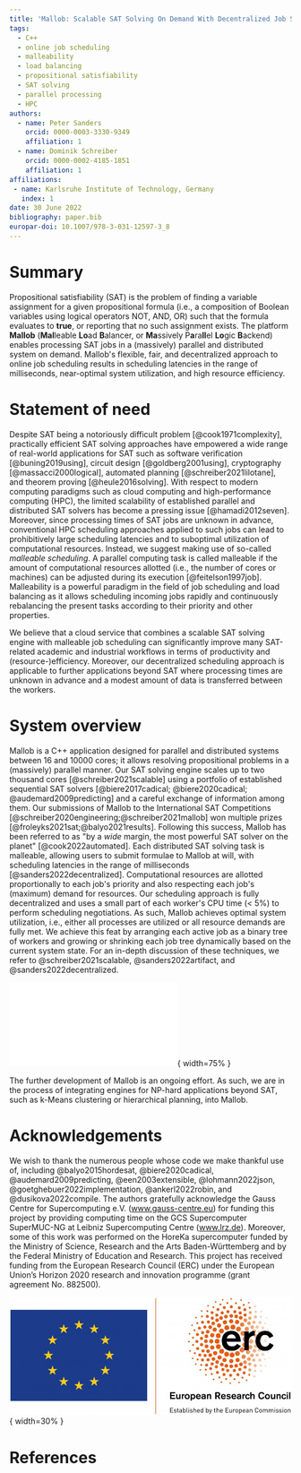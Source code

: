 ```yaml
---
title: 'Mallob: Scalable SAT Solving On Demand With Decentralized Job Scheduling'
tags:
  - C++
  - online job scheduling
  - malleability
  - load balancing
  - propositional satisfiability
  - SAT solving
  - parallel processing
  - HPC
authors:
  - name: Peter Sanders
    orcid: 0000-0003-3330-9349
    affiliation: 1
  - name: Dominik Schreiber
    orcid: 0000-0002-4185-1851
    affiliation: 1
affiliations:
 - name: Karlsruhe Institute of Technology, Germany
   index: 1
date: 30 June 2022
bibliography: paper.bib
europar-doi: 10.1007/978-3-031-12597-3_8
---
```


# Summary

Propositional satisfiability (SAT) is the problem of finding a variable assignment for a given propositional formula (i.e., a composition of Boolean variables using logical operators NOT, AND, OR) such that the formula evaluates to **true**, or reporting that no such assignment exists. The platform **Mallob** (**Mal**leable **Lo**ad **B**alancer, or **Ma**ssively P**a**ra**ll**el **Lo**gic **B**ackend) enables processing SAT jobs in a (massively) parallel and distributed system on demand. Mallob's flexible, fair, and decentralized approach to online job scheduling results in scheduling latencies in the range of milliseconds, near-optimal system utilization, and high resource efficiency.

# Statement of need

Despite SAT being a notoriously difficult problem [@cook1971complexity], practically efficient SAT solving approaches have empowered a wide range of real-world applications for SAT such as software verification [@buning2019using], circuit design [@goldberg2001using], cryptography [@massacci2000logical], automated planning [@schreiber2021lilotane], and theorem proving [@heule2016solving].
With respect to modern computing paradigms such as cloud computing and high-performance computing (HPC), the limited scalability of established parallel and distributed SAT solvers has become a pressing issue [@hamadi2012seven].
Moreover, since processing times of SAT jobs are unknown in advance, conventional HPC scheduling approaches applied to such jobs can lead to prohibitively large scheduling latencies and to suboptimal utilization of computational resources. Instead, we suggest making use of so-called _malleable scheduling_. A parallel computing task is called malleable if the amount of computational resources allotted (i.e., the number of cores or machines) can be adjusted during its execution [@feitelson1997job]. Malleability is a powerful paradigm in the field of job scheduling and load balancing as it allows scheduling incoming jobs rapidly and continuously rebalancing the present tasks according to their priority and other properties. 

We believe that a cloud service that combines a scalable SAT solving engine with malleable job scheduling can significantly improve many SAT-related academic and industrial workflows in terms of productivity and (resource-)efficiency. Moreover, our decentralized scheduling approach is applicable to further applications beyond SAT where processing times are unknown in advance and a modest amount of data is transferred between the workers.

# System overview

Mallob is a C++ application designed for parallel and distributed systems between 16 and 10000 cores; it allows resolving propositional problems in a (massively) parallel manner. Our SAT solving engine scales up to two thousand cores [@schreiber2021scalable] using a portfolio of established sequential SAT solvers [@biere2017cadical; @biere2020cadical; @audemard2009predicting] and a careful exchange of information among them.
Our submissions of Mallob to the International SAT Competitions [@schreiber2020engineering;@schreiber2021mallob] won multiple prizes [@froleyks2021sat;@balyo2021results]. Following this success, Mallob has been referred to as "by a _wide_ margin, the most powerful SAT solver on the planet" [@cook2022automated].
Each distributed SAT solving task is malleable, allowing users to submit formulae to Mallob at will, with scheduling latencies in the range of milliseconds [@sanders2022decentralized]. Computational resources are allotted proportionally to each job's priority and also respecting each job's (maximum) demand for resources. Our scheduling approach is fully decentralized and uses a small part of each worker's CPU time (< 5%) to perform scheduling negotiations. As such, Mallob achieves optimal system utilization, i.e., either all processes are utilized or all resource demands are fully met. We achieve this feat by arranging each active job as a binary tree of workers and growing or shrinking each job tree dynamically based on the current system state.
For an in-depth discussion of these techniques, we refer to @schreiber2021scalable, @sanders2022artifact, and @sanders2022decentralized.

![Technology stack of Mallob.\label{fig:mallob-stack}](mallob_stack.pdf){ width=75% }

The further development of Mallob is an ongoing effort. As such, we are in the process of integrating engines for NP-hard applications beyond SAT, such as k-Means clustering or hierarchical planning, into Mallob.

# Acknowledgements

We wish to thank the numerous people whose code we make thankful use of, including @balyo2015hordesat, @biere2020cadical, @audemard2009predicting, @een2003extensible, @lohmann2022json, @goetghebuer2022implementation, @ankerl2022robin, and @dusikova2022compile.
The authors gratefully acknowledge the Gauss Centre for Supercomputing e.V. (www.gauss-centre.eu) for funding this project by providing computing time on the GCS Supercomputer SuperMUC-NG at Leibniz Supercomputing Centre (www.lrz.de). Moreover, some of this work was performed on the HoreKa supercomputer funded by the Ministry of Science, Research and the Arts Baden-Württemberg and by the Federal Ministry of Education and Research.
This project has received funding from the European Research Council (ERC) under the European Union’s Horizon 2020 research and innovation programme (grant agreement No. 882500).

![](logo_erc_eu_tight.jpg){ width=30% }

# References 

